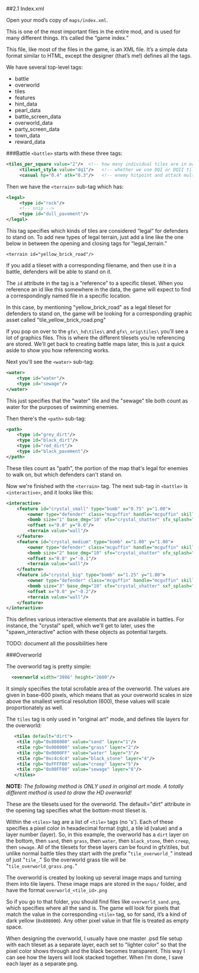 ##2.1 Index.xml

Open your mod’s copy of `maps/index.xml`.

This is one of the most important files in the entire mod, and is used for many different things. It’s called the “game index.”

This file, like most of the files in the game, is an XML file. It’s a simple data format similar to HTML, except the designer (that’s me!) defines all the tags. 

We have several top-level tags:

  * battle
  * overworld
  * tiles
  * features
  * hint_data
  * pearl_data
  * battle_screen_data
  * overworld_data
  * party_screen_data
  * town_data
  * reward_data

###Battle
```<battle>``` starts with these three tags:

```xml
<tiles_per_square value="2"/>  <!-- how many individual tiles are in each battle square -->
     <tileset_style value="dq1"/>   <!-- whether we use DQI or DQII tileset format -->
     <casual hp="0.4" atk="0.3"/>   <!-- enemy hitpoint and attack multiplier for casual mode -->
```

Then we have the `<terrain>` sub-tag which has:
```xml
<legal>                         
     <type id="rock"/>            
     <!-- snip -->
     <type id="dull_pavement"/>
</legal>
```

This tag specifies which kinds of tiles are considered “legal” for defenders to stand on. To add new types of legal terrain, just add a line like the one below in between the opening and closing tags for “legal_terrain.”

`<terrain id="yellow_brick_road"/>`

If you add a tileset with a corresponding filename, and then use it in a battle, defenders will be able to stand on it.

The `id` attribute in the tag is a “reference” to a specific tileset. When you reference an id like this somewhere in the data, the game will expect to find a correspondingly named file in a specific location.

In this case, by mentioning "yellow_brick_road" as a legal tileset for defenders to stand on, the game will be looking for a corresponding graphic asset called "tile_yellow_brick_road.png"

If you pop on over to the `gfx\_hd\tiles\` and `gfx\_orig\tiles\` you’ll see a lot of graphics files. This is where the different tilesets you’re referencing are stored. We’ll get back to creating battle maps later, this is just a quick aside to show you how referencing works.

Next you'll see the `<water>` sub-tag:
```xml
<water>
	<type id="water"/>
	<type id="sewage"/>
</water>
```

This just specifies that the "water" tile and the "sewage" tile both count as water for the purposes of swimming enemies.

Then there's the `<path>` sub-tag:

```xml
<path>
	<type id="grey_dirt"/>
	<type id="black_dirt"/>
	<type id="red_dirt"/>
	<type id="black_pavement"/>
</path>
```

These tiles count as "path", the portion of the map that's legal for enemies to walk on, but which defenders can't stand on.

Now we're finished with the `<terrain>` tag. The next sub-tag in `<battle>` is `<interactive>`, and it looks like this:

```xml
<interactive>
	<feature id="crystal_small" type="bomb" x="0.75" y="1.00">
		<owner type="defender" class="mcguffin" handle="mcguffin" skill="crystal" />
		<bomb size="1" base_dmg="10" sfx="crystal_shatter" sfx_splash="small_explosion"/>
		<offset x="0.0" y="0.0"/>
		<terrain value="wall"/>
	</feature>
	<feature id="crystal_medium" type="bomb" x="1.00" y="1.00">
		<owner type="defender" class="mcguffin" handle="mcguffin" skill="crystal" />
		<bomb size="2" base_dmg="10" sfx="crystal_shatter" sfx_splash="medium_explosion"/>
		<offset x="0.0" y="-0.1"/>
		<terrain value="wall"/>
	</feature>
	<feature id="crystal_big" type="bomb" x="1.25" y="1.00">
		<owner type="defender" class="mcguffin" handle="mcguffin" skill="crystal" />
		<bomb size="3" base_dmg="10" sfx="crystal_shatter" sxf_splash="big_explosion"/>
		<offset x="0.0" y="-0.2"/>
		<terrain value="wall"/>
	</feature>
</interactive>
```

This defines various interactive elements that are available in battles. For instance, the "crystal" spell, which we'll get to later, uses the "spawn_interactive" action with these objects as potential targets.

TODO: document all the possibilities here

###Overworld

The overworld tag is pretty simple:

```xml
  <overworld width="3986" height="2600"/>
```

It simply specifies the total scrollable area of the overworld. The values are given in base-600 pixels, which means that as your overworld scales in size above the smallest vertical resolution (600), these values will scale proportionately as well.

The `tiles` tag is only used in "original art" mode, and defines tile layers for the overworld:
```xml
   <tiles default="dirt">
	<tile rgb="0x808000" value="sand" layer="1"/>
	<tile rgb="0x008000" value="grass" layer="2"/>
	<tile rgb="0x0000FF" value="water" layer="3"/>
	<tile rgb="0xc4c4c4" value="black_stone" layer="4"/>
	<tile rgb="0xFFFF00" value="creep" layer="5"/>
	<tile rgb="0x00FF00" value="sewage" layer="6"/>
   </tiles>
```

**NOTE:** *The following method is ONLY used in original art mode. A totally different method is used to draw the HD overworld!*

These are the tilesets used for the overworld. The default="dirt" attribute in the opening tag specifies what the bottom-most tileset is.

Within the `<tiles>` tag are a list of `<tile>` tags (no 's'). Each of these specifies a pixel color in hexadecimal format (rgb), a tile id (value) and a layer number (layer). So, in this example, the overworld has a `dirt` layer on the bottom, then `sand`, then `grass`, then `water`, then `black_stone`, then `creep`, then `sewage`. All of the tilesets for these layers can be found in gfx\tiles\, but unlike normal battle tiles they start with the prefix "`tile_overworld_`" instead of just "`tile_`." So the overworld grass tile will be "`tile_overworld_grass.png.`"

The overworld is created by looking up several image maps and turning them into tile layers. These image maps are stored in the `maps/` folder, and have the format `overworld_<tile_id>.png`

So if you go to that folder, you should find files like `overworld_sand.png`, which specifies where all the sand is. The game will look for pixels that match the value in the corresponding `<tile>` tag, so for sand, it’s a kind of dark yellow (`0x808000`). Any other pixel value in that file is treated as empty space.

When designing the overworld, I usually have one master .psd file setup with each tileset as a separate layer, each set to "lighter color" so that the pixel color shows through and the black becomes transparent. This way I can see how the layers will look stacked together. When I’m done, I save each layer as a separate png. 
